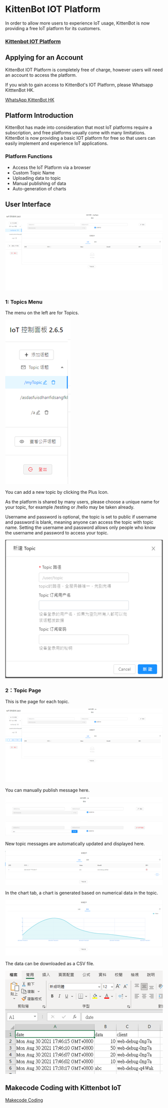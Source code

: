 # KittenBot IOT Platform

In order to allow more users to experience IoT usage, KittenBot is now providing a free IoT platform for its customers.

### [Kittenbot IOT Platform](https://iot.kittenbot.cn/)

## Applying for an Account

KittenBot IOT Platform is completely free of charge, however users will need an account to access the platform.

If you wish to gain access to KittenBot's IOT Platform, please Whatsapp KitttenBot HK.

[WhatsApp KittenBot HK](https://api.whatsapp.com/send?phone=85296480090&text=你好,我想申請免費Kittenbot物聯網平台登入)

## Platform Introduction

KittenBot has made into consideration that most IoT platforms require a subscription, and free platforms usually come with many limitations. KittenBot is now providing a basic IOT platform for free so that users can easily implement and experience IoT applications.

### Platform Functions

- Access the IoT Platform via a browser
- Custom Topic Name
- Uploading data to topic
- Manual publishing of data
- Auto-generation of charts

## User Interface

![](./iotimage/kittenbot_1.png)

### 1: Topics Menu

The menu on the left are for Topics.

![](./iotimage/kittenbot_2.png)

You can add a new topic by clicking the Plus Icon.

As the platform is shared by many users, please choose a unique name for your topic, for example /testing or /hello may be taken already.

Username and password is optional, the topic is set to public if username and password is blank, meaning anyone can access the topic with topic name. Setting the username and password allows only people who know the username and password to access your topic.

![](./iotimage/kittenbot_3.png)

### 2：Topic Page

This is the page for each topic.

![](./iotimage/kittenbot_4.png)

You can manually publish message here.

![](./iotimage/kittenbot_5.png)

![](./iotimage/kittenbot_6.png)

New topic messages are automatically updated and displayed here.

![](./iotimage/kittenbot_7.png)

In the chart tab, a chart is generated based on numerical data in the topic.

![](./iotimage/kittenbot_8.png)

The data can be downloaded as a CSV file.

![](./iotimage/kittenbot_9.png)

## Makecode Coding with Kittenbot IoT

[Makecode Coding](../MakeCode/mc_kittenbotiot.md)